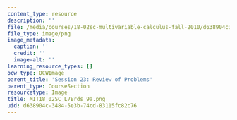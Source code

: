 ```yaml
---
content_type: resource
description: ''
file: /media/courses/18-02sc-multivariable-calculus-fall-2010/d638904c34845e3b74cd83115fc82c76_MIT18_02SC_L7Brds_9a.png
file_type: image/png
image_metadata:
  caption: ''
  credit: ''
  image-alt: ''
learning_resource_types: []
ocw_type: OCWImage
parent_title: 'Session 23: Review of Problems'
parent_type: CourseSection
resourcetype: Image
title: MIT18_02SC_L7Brds_9a.png
uid: d638904c-3484-5e3b-74cd-83115fc82c76
---
```

